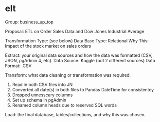 # elt

Group: business_up_top

Proposal: ETL on Order Sales Data and Dow Jones Industrial Average

Transformation Type: (see below)
Data Base Type: Relational
Why This: Impact of the stock market on sales orders

Extract: your original data sources and how the data was formatted (CSV, JSON, pgAdmin 4, etc).
Data Source: Kaggle (but 2 different sources)
Data Format: .CSV

Transform: what data cleaning or transformation was required.
1. Read in both CSV files into JN
2. Converted all date(s) in both files to Pandas DateTime for consistentcy 
3. Dropped unnesscary columns
4. Set up schema in pgAdmin
5. Renamed column heads due to reserved SQL words

Load: the final database, tables/collections, and why this was chosen.

